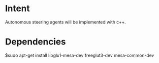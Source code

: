 # Intent
Autonomous steering agents will be implemented with c++.

# Dependencies
$sudo apt-get install libglu1-mesa-dev freeglut3-dev mesa-common-dev
